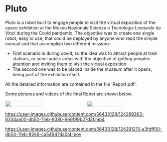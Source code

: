 # Pluto

Pluto is a robot built to engage people to visit the virtual exposition of the space exhibition at the Museu Nazionale Scienza e Tecnologia Leonardo da Vinci during the Covid pandemic.
The objective was to create one single robot, easy to use, that could be deployed by anyone who read the simple manual and that accomplish two different missions:
- First scenario is during covid, so the idea was to attract people at train stations, or semi-public areas with the objective of getting peoples attention and inviting them to visit the virtual exposition
- The second one was to be placed inside the museum after it opens, being part of the exhibition itself.

All the detailed information are contained in the file 'Report.pdf'.

Some pictures and videos of the final Robot are shown below:

<div style="display: flex; flex-direction: row; align-items: center; justify-content: center;">
  <img src="https://user-images.githubusercontent.com/56433128/124288572-9c892680-db51-11eb-9521-fcc2d96d683e.png" width="48%" style="margin-right: 4%">
  <img src="https://user-images.githubusercontent.com/56433128/124291650-1242c180-db55-11eb-985d-493ca74929bf.jpg" width="48%">
</div>

https://user-images.githubusercontent.com/56433128/124289363-8334aa00-db52-11eb-8380-9e9f99b27d3f.mp4

https://user-images.githubusercontent.com/56433128/124291215-a3fdff00-db54-11eb-82e6-ca54947da0af.mov

